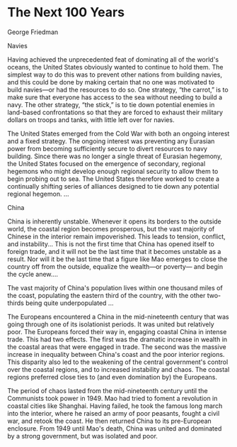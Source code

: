 # The Next 100 Years

George Friedman

<a name='navies'/>

Navies

Having achieved the unprecedented feat of dominating all of the
world's oceans, the United States obviously wanted to continue to hold
them. The simplest way to do this was to prevent other nations from
building navies, and this could be done by making certain that no one
was motivated to build navies—or had the resources to do so. One
strategy, “the carrot,” is to make sure that everyone has access to
the sea without needing to build a navy. The other strategy, “the
stick,” is to tie down potential enemies in land-based confrontations
so that they are forced to exhaust their military dollars on troops
and tanks, with little left over for navies.

The United States emerged from the Cold War with both an ongoing
interest and a fixed strategy. The ongoing interest was preventing any
Eurasian power from becoming sufficiently secure to divert resources
to navy building. Since there was no longer a single threat of
Eurasian hegemony, the United States focused on the emergence of
secondary, regional hegemons who might develop enough regional
security to allow them to begin probing out to sea. The United States
therefore worked to create a continually shifting series of alliances
designed to tie down any potential regional hegemon. ...

<a name='china'/>

China

China is inherently unstable. Whenever it opens its borders to the
outside world, the coastal region becomes prosperous, but the vast
majority of Chinese in the interior remain impoverished. This leads to
tension, conflict, and instability... This is not the first time that
China has opened itself to foreign trade, and it will not be the last
time that it becomes unstable as a result. Nor will it be the last
time that a figure like Mao emerges to close the country off from the
outside, equalize the wealth—or poverty— and begin the cycle anew....

The vast majority of China's population lives within one thousand
miles of the coast, populating the eastern third of the country, with
the other two-thirds being quite underpopulated ...

The Europeans encountered a China in the mid-nineteenth century that
was going through one of its isolationist periods. It was united but
relatively poor. The Europeans forced their way in, engaging coastal
China in intense trade. This had two effects. The first was the
dramatic increase in wealth in the coastal areas that were engaged in
trade. The second was the massive increase in inequality between
China's coast and the poor interior regions. This disparity also led
to the weakening of the central government's control over the coastal
regions, and to increased instability and chaos. The coastal regions
preferred close ties to (and even domination by) the Europeans.

The period of chaos lasted from the mid-nineteenth century until the
Communists took power in 1949. Mao had tried to foment a revolution in
coastal cities like Shanghai. Having failed, he took the famous long
march into the interior, where he raised an army of poor peasants,
fought a civil war, and retook the coast. He then returned China to
its pre-European enclosure. From 1949 until Mao's death, China was
united and dominated by a strong government, but was isolated and
poor.